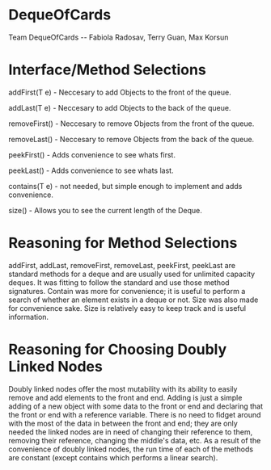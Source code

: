# DequeOfCards
Team DequeOfCards -- Fabiola Radosav, Terry Guan, Max Korsun

# Interface/Method Selections
addFirst(T e) - Neccesary to add Objects to the front of the queue.

addLast(T e) - Neccesary to add Objects to the back of the queue.

removeFirst() - Neccesary to remove Objects from the front of the queue.

removeLast() - Neccesary to remove Objects from the back of the queue.

peekFirst() - Adds convenience to see whats first.

peekLast() - Adds convenience to see whats last.

contains(T e) - not needed, but simple enough to implement and adds convenience.

size() - Allows you to see the current length of the Deque.

# Reasoning for Method Selections
addFirst, addLast, removeFirst, removeLast, peekFirst, peekLast are standard methods for a deque and
are usually used for unlimited capacity deques. It was fitting to follow the standard and use those
method signatures. Contain was more for convenience; it is useful to perform a search of whether an
element exists in a deque or not. Size was also made for convenience sake. Size is relatively easy
to keep track and is useful information.

# Reasoning for Choosing Doubly Linked Nodes
Doubly linked nodes offer the most mutability with its ability to easily remove and add elements to
the front and end. Adding is just a simple adding of a new object with some data to the front or end
and declaring that the front or end with a reference variable. There is no need to fidget around with the
most of the data in between the front and end; they are only needed the linked nodes are in need of changing
their reference to them, removing their reference, changing the middle's data, etc. As a result of the
convenience of doubly linked nodes, the run time of each of the methods are constant (except contains which
performs a linear search).   
